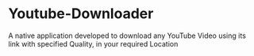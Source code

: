 # Youtube-Downloader
A native application developed to download any YouTube Video using its link with specified Quality, in your required Location
